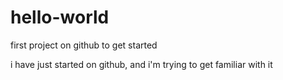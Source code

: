 # hello-world
first project on github to get started

i have just started on github, and i'm trying to get familiar with it
